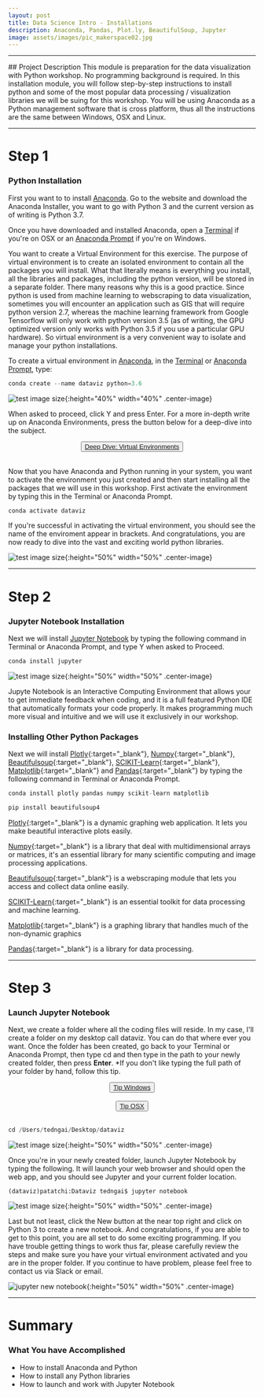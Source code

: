 ```yaml
---
layout: post
title: Data Science Intro - Installations
description: Anaconda, Pandas, Plot.ly, BeautifulSoup, Jupyter
image: assets/images/pic_makerspace02.jpg
---
```

<hr />
## Project Description
This module is preparation for the data visualization with Python workshop. No programming background is required. In this installation module, you will follow step-by-step instructions to install python and some of the most popular data processing / visualization libraries we will be suing for this workshop. You will be using Anaconda as a Python management software that is cross platform, thus all the instructions are the same between Windows, OSX and Linux. 

***

# Step 1
### Python Installation

First you want to to install [Anaconda](https://www.anaconda.com/distribution/). Go to the website and download the Anaconda Installer, you want to go with Python 3 and the current version as of writing is Python 3.7.

Once you have downloaded and installed Anaconda, open a [Terminal](https://www.macworld.co.uk/how-to/mac-software/how-use-terminal-on-mac-3608274/) if you're on OSX or an [Anaconda Prompt](https://docs.anaconda.com/anaconda/user-guide/getting-started/) if you're on Windows.

You want to create a Virtual Environment for this exercise. The purpose of virtual environment is to create an isolated environment to contain all the packages you will install. What that literally means is everything you install, all the libraries and packages, including the python version, will be stored in a separate folder. There many reasons why this is a good practice. Since python is used from machine learning to webscraping to data visualization, sometimes you will encounter an application such as GIS that will require python version 2.7, whereas the machine learning framework from Google Tensorflow will only work with python version 3.5 (as of writing, the GPU optimized version only works with Python 3.5 if you use a particular GPU hardware). So virtual environment is a very convenient way to isolate and manage your python installations.

To create a virtual environment in [Anaconda](https://www.anaconda.com/distribution/), in the [Terminal](https://www.macworld.co.uk/how-to/mac-software/how-use-terminal-on-mac-3608274/) or [Anaconda Prompt](https://docs.anaconda.com/anaconda/user-guide/getting-started/), type:
```python
conda create --name dataviz python=3.6
```

![test image size](../../assets/images/pic_anaconda_env.jpg){:height="40%" width="40%" .center-image}

When asked to proceed, click Y and press Enter. For a more in-depth write up on Anaconda Environments, press the button below for a deep-dive into the subject.

<center><button class="button">
		<a href="https://conda.io/projects/conda/en/latest/user-guide/tasks/manage-environments.html" target="_blank">Deep Dive: Virtual Environments</a>
</button></center><br>

Now that you have Anaconda and Python running in your system, you want to activate the environment you just created and then start installing all the packages that we will use in this workshop. First activate the environment by typing this in the Terminal or Anaconda Prompt.

```python 
conda activate dataviz
```

If you're successful in activating the virtual environment, you should see the name of the enviroment appear in brackets. And congratulations, you are now ready to dive into the vast and exciting world python libraries.

![test image size](../../assets/images/pic_anaconda_activate_env.jpg){:height="50%" width="50%" .center-image}

***


# Step 2
### Jupyter Notebook Installation
Next we will install [Jupyter Notebook](https://jupyter.org/index.html) by typing the following command in Terminal or Anaconda Prompt, and type Y when asked to Proceed.

```python 
conda install jupyter
```

![test image size](../../assets/images/pic_jupyter.jpg){:height="50%" width="50%" .center-image}

Jupyte Notebook is an Interactive Computing Environment that allows your to get immediate feedback when coding, and it is a full featured Python IDE that automatically formats your code properly. It makes programming much more visual and intuitive and we will use it exclusively in our workshop.

### Installing Other Python Packages
Next we will install [Plotly](https://plot.ly/python/getting-started/){:target="_blank"}, [Numpy](https://pypi.org/project/numpy/){:target="_blank"}, [Beautifulsoup](https://pypi.org/project/beautifulsoup4/){:target="_blank"}, [SCIKIT-Learn](https://scikit-learn.org/stable/index.html){:target="_blank"}, [Matplotlib](https://matplotlib.org/){:target="_blank"} and [Pandas](https://pandas.pydata.org/pandas-docs/stable/install.html){:target="_blank"} by typing the following command in Terminal or Anaconda Prompt.
```python 
conda install plotly pandas numpy scikit-learn matplotlib
```

```python 
pip install beautifulsoup4
```
[Plotly](https://plot.ly/python/getting-started/){:target="_blank"} is a dynamic graphing web application. It lets you make beautiful interactive plots easily.

[Numpy](https://pypi.org/project/numpy/){:target="_blank"} is a library that deal with multidimensional arrays or matrices, it's an essential library for many scientific computing and image processing applications.

[Beautifulsoup](https://pypi.org/project/beautifulsoup4/){:target="_blank"} is a webscraping module that lets you access and collect data online easily.

[SCIKIT-Learn](https://scikit-learn.org/stable/index.html){:target="_blank"} is an essential toolkit for data processing and machine learning.

[Matplotlib](https://matplotlib.org/){:target="_blank"} is a graphing library that handles much of the non-dynamic graphics 

[Pandas](https://pandas.pydata.org/pandas-docs/stable/install.html){:target="_blank"} is a library for data processing.

***

# Step 3
### Launch Jupyter Notebook
Next, we  create a folder where all the coding files will reside. In my case, I'll create a folder on my desktop call dataviz. You can do that where ever you want. Once the folder has been created, go back to your Terminal or Anaconda Prompt, then type cd and then type in the path to your newly created folder, then press **Enter**. *If you don't like typing the full path of your folder by hand, follow this tip.

<center><button class="button">
	<a href="https://searchenterprisedesktop.techtarget.com/photostory/2240216625/Ten-hidden-Windows-command-prompt-tricks/11/Drag-and-drop-a-folder-to-open-command-prompt" target="_blank" >Tip Windows</a>
</button></center><br>
<center><button class="button"><a href="http://osxdaily.com/2009/11/23/copy-a-files-path-to-the-terminal-by-dragging-and-dropping/" target="_blank" >Tip OSX</a>
</button></center><br>

```python 
cd /Users/tedngai/Desktop/dataviz
```

![test image size](../../assets/images/pic_desktopfolder.jpg){:height="50%" width="50%" .center-image}

Once you're in your newly created folder, launch Jupyter Notebook by typing the following. It will launch your web browser and should open the web app, and you should see Jupyter and your current folder location. 

``` 
(dataviz)patatchi:Dataviz tedngai$ jupyter notebook
```

![test image size](../../assets/images/pic_jupyternotebook_launch.jpg){:height="50%" width="50%" .center-image}

Last but not least, click the New button at the near top right and click on Python 3 to create a new notebook. And congratulations, if you are able to get to this point, you are all set to do some exciting programming. If you have trouble getting things to work thus far, please carefully review the steps and make sure you have your virtual environment activated and you are in the proper folder. If you continue to have problem, please feel free to contact us via Slack or email.

![jupyter new notebook](../../assets/images/pic_jupyternotebook_new.jpg){:height="50%" width="50%" .center-image}

***

# Summary

### What You have Accomplished

* How to install Anaconda and Python
* How to install any Python libraries
* How to launch and work with Jupyter Notebook